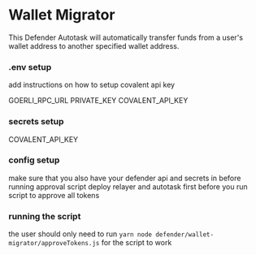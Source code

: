 # Wallet Migrator

This Defender Autotask will automatically transfer funds from a user's wallet address to another specified wallet address.


### .env setup

add instructions on how to setup covalent api key

GOERLI_RPC_URL
PRIVATE_KEY
COVALENT_API_KEY

### secrets setup
COVALENT_API_KEY

### config setup

make sure that you also have your defender api and secrets in before running approval script
deploy relayer and autotask first before you run script to approve all tokens

### running the script
the user should only need to run `yarn node defender/wallet-migrator/approveTokens.js` for the script to work